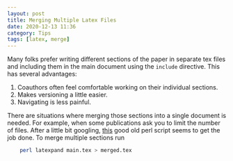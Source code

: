 ```yaml
---
layout: post
title: Merging Multiple Latex Files
date: 2020-12-13 11:36
category: Tips 
tags: [latex, merge]
---
```


Many folks prefer writing different sections of the paper in separate tex files and including them in the main document using the `include` directive. This has several advantages:
1. Coauthors often feel comfortable working on their individual sections.
2. Makes versioning a little easier.
3. Navigating is less painful.

There are situations where merging those sections into a single document is needed. For example, when some publications ask you to limit the number of files. 
After a little bit googling, [this](http://mirrors.ctan.org/support/latexpand/latexpand) good old perl script seems to get the job done. To merge multiple sections run

```sh
    perl latexpand main.tex > merged.tex
```